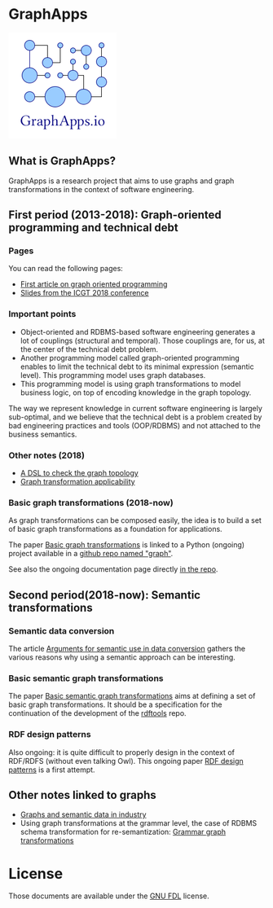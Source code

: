 # GraphApps

![GraphApps.io](logo-graphapps-io.png "GraphApps.io")

## What is GraphApps?

GraphApps is a research project that aims to use graphs and graph transformations in the context of software engineering.

## First period (2013-2018): Graph-oriented programming and technical debt

### Pages

You can read the following pages:

  * [First article on graph oriented programming](https://orey.github.io/papers/graph/first-article/)
  * [Slides from the ICGT 2018 conference](https://orey.github.io/papers/graph/staf-icgt2018/)


### Important points

  * Object-oriented and RDBMS-based software engineering generates a lot of couplings (structural and temporal). Those couplings are, for us, at the center of the technical debt problem.
  * Another programming model called graph-oriented programming enables to limit the technical debt to its minimal expression (semantic level). This programming model uses graph databases.
  * This programming model is using graph transformations to model business logic, on top of encoding knowledge in the graph topology.
  
The way we represent knowledge in current software engineering is largely sub-optimal, and we believe that the technical debt is a problem created by bad engineering practices and tools (OOP/RDBMS) and not attached to the business semantics.

### Other notes (2018)

  * [A DSL to check the graph topology](DSL-for-graph-topology-checks.md)
  * [Graph transformation applicability](graph-transformation-applicability.md)

### Basic graph transformations (2018-now)

As graph transformations can be composed easily, the idea is to build a set of basic graph transformations as a foundation for applications.

The paper [Basic graph transformations](basic-graph-transformations.md) is linked to a Python (ongoing) project available in a [github repo named "graph"](https://github.com/orey/graph).

See also the ongoing documentation page directly [in the repo](https://github.com/orey/graph/blob/master/graph_transformations/README.md).


## Second period(2018-now): Semantic transformations

### Semantic data conversion

The article [Arguments for semantic use in data conversion](arguments_semantic.md "arguments") gathers the various reasons why using a semantic approach can be interesting.

### Basic semantic graph transformations

The paper [Basic semantic graph transformations](basic-semantic-graph-transformations.md) aims at defining a set of basic graph transformations. It should be a specification for the continuation of the development of the [rdftools](https://github.com/orey/rdftools) repo.

### RDF design patterns

Also ongoing: it is quite difficult to properly design in the context of RDF/RDFS (without even talking Owl). This ongoing paper [RDF design patterns](rdf-design-patterns.md) is a first attempt.

## Other notes linked to graphs

  * [Graphs and semantic data in industry](industry-data.md)
  * Using graph transformations at the grammar level, the case of RDBMS schema transformation for re-semantization: [Grammar graph transformations](grammar-graph-transformation.md)

# License

Those documents are available under the [GNU FDL](GNU_FDL.md) license.

